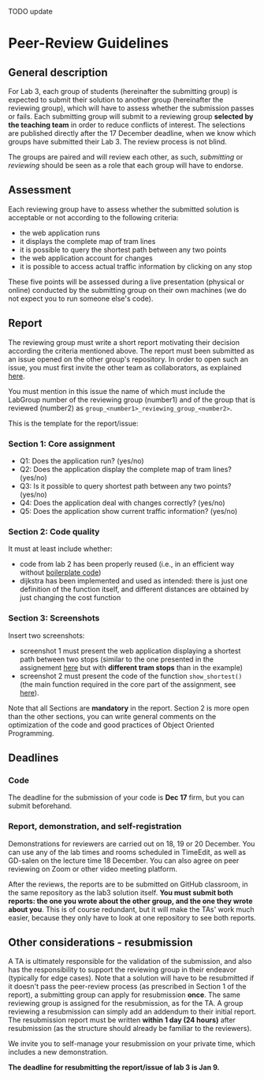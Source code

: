TODO update

# Peer-Review Guidelines

## General description

For Lab 3, each group of students (hereinafter the submitting group) is expected to submit their solution to another group (hereinafter the reviewing group), which will have to assess whether the submission passes or fails.
Each submitting group will submit to a reviewing group **selected by the teaching team** in order to reduce conflicts of interest.
The selections are published directly after the 17 December deadline, when we know which groups have submitted their Lab 3.
The review process is not blind.

The groups are paired and will review each other, as such, *submitting* or *reviewing* should be seen as a role that each group will have to endorse.

## Assessment

Each reviewing group have to assess whether the submitted solution is acceptable or not according to the following criteria:

- the web application runs
- it displays the complete map of tram lines
- it is possible to query the shortest path between any two points
- the web application account for changes
- it is possible to access actual traffic information by clicking on any stop

These five points will be assessed during a live presentation (physical or online) conducted by the submitting group on their own machines (we do not expect you to run someone else's code).

## Report

The reviewing group must write a short report motivating their decision according the criteria mentioned above.
The report must been submitted as an issue opened on the other group's repository.
In order to open such an issue, you must first invite the other team as collaborators, as explained [here](https://docs.github.com/en/account-and-profile/setting-up-and-managing-your-personal-account-on-github/managing-access-to-your-personal-repositories/inviting-collaborators-to-a-personal-repository).

You must mention in this issue the name of which must include the LabGroup number of the reviewing group (number1) and of the group that is reviewed (number2) as `group_<number1>_reviewing_group_<number2>`.

This is the template for the report/issue:

### Section 1: Core assignment

- Q1: Does the application run? (yes/no)
- Q2: Does the application display the complete map of tram lines? (yes/no)
- Q3: Is it possible to query shortest path between any two points? (yes/no)
- Q4: Does the application deal with changes correctly? (yes/no)
- Q5: Does the application show current traffic information?  (yes/no)

### Section 2: Code quality

It must at least include whether:

- code from lab 2 has been properly reused (i.e., in an efficient way without [boilerplate code](https://en.wikipedia.org/wiki/Boilerplate_code))
- dijkstra has been implemented and used as intended: there is just
  one definition of the function itself, and different distances are
  obtained by just changing the cost function

### Section 3: Screenshots

Insert two screenshots:

- screenshot 1 must present the web application displaying a shortest path between two stops (similar to the one presented in the assignement [here](https://htmlpreview.github.io/?https://github.com/aarneranta/chalmers-advanced-python/blob/main/labs/lab3/examples/show_route.html) but with **different tram stops** than in the example)
- screenshot 2 must present the code of the function `show_shortest()` (the main function required in the core part of the assignment, see [here](https://github.com/aarneranta/chalmers-advanced-python/blob/main/labs/lab3/lab3.md#your-todo-continue-from-here)).

Note that all Sections are **mandatory** in the report.
Section 2 is more open than the other sections, you can write general comments on the optimization of the code and good practices of Object Oriented Programming.

## Deadlines

### Code

The deadline for the submission of your code is **Dec 17** firm, but you can submit beforehand.

### Report, demonstration, and self-registration

Demonstrations for reviewers are carried out on 18, 19 or 20 December. You can use any of the lab times and rooms scheduled in TimeEdit, as well as GD-salen on the lecture time 18 December. You can also agree on peer reviewing on Zoom or other video meeting platform.

After the reviews, the reports are to be submitted on GitHub classroom, in the same repository as the lab3 solution itself. **You must submit both reports: the one you wrote about the other group, and the one they wrote about you**. This is of course redundant, but it will make the TAs' work much easier, because they only have to look at one repository to see both reports.

## Other considerations - resubmission

A TA is ultimately responsible for the validation of the submission, and also has the responsibility to support the reviewing group in their endeavor (typically for edge cases).
Note that a solution will have to be resubmitted if it doesn't pass the peer-review process (as prescribed in Section 1 of the report), a submitting group can apply for resubmission **once**.
The same reviewing group is assigned for the resubmission, as for the TA.
A group reviewing a resubmission can simply add an addendum to their initial report.
The resubmission report must be written **within 1 day (24 hours)** after resubmission (as the structure should already be familiar to the reviewers).

We invite you to self-manage your resubmission on your private time, which includes a new demonstration.

**The deadline for resubmitting the report/issue of lab 3 is Jan 9.**
